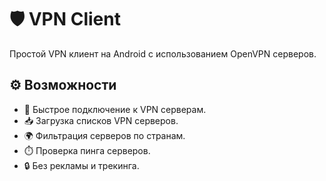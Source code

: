 # 🛡️ VPN Client

Простой VPN клиент на Android с использованием OpenVPN серверов.

## ⚙️ Возможности

- 🔄 Быстрое подключение к VPN серверам.
- 📥 Загрузка списков VPN серверов.
- 🌍 Фильтрация серверов по странам.
- ⏱️ Проверка пинга серверов.
- 🔒 Без рекламы и трекинга.

